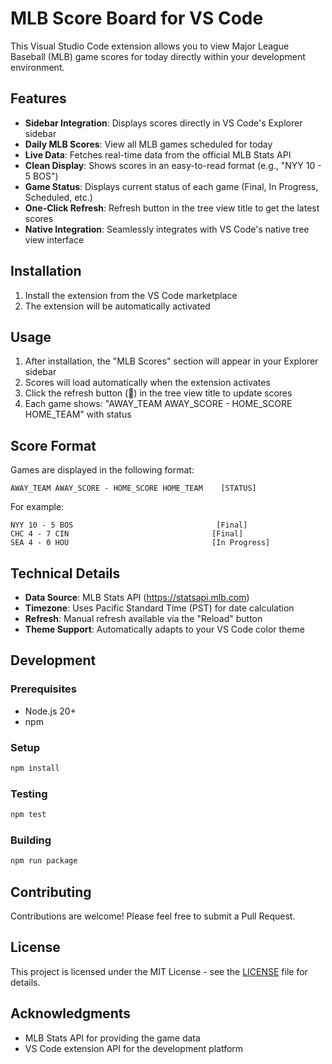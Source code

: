 # MLB Score Board for VS Code

This Visual Studio Code extension allows you to view Major League Baseball (MLB) game scores for today directly within your development environment.

## Features

- **Sidebar Integration**: Displays scores directly in VS Code's Explorer sidebar
- **Daily MLB Scores**: View all MLB games scheduled for today
- **Live Data**: Fetches real-time data from the official MLB Stats API
- **Clean Display**: Shows scores in an easy-to-read format (e.g., "NYY 10 - 5 BOS")
- **Game Status**: Displays current status of each game (Final, In Progress, Scheduled, etc.)
- **One-Click Refresh**: Refresh button in the tree view title to get the latest scores
- **Native Integration**: Seamlessly integrates with VS Code's native tree view interface

## Installation

1. Install the extension from the VS Code marketplace
2. The extension will be automatically activated

## Usage

1. After installation, the "MLB Scores" section will appear in your Explorer sidebar
2. Scores will load automatically when the extension activates
3. Click the refresh button (🔄) in the tree view title to update scores
4. Each game shows: "AWAY_TEAM AWAY_SCORE - HOME_SCORE HOME_TEAM" with status

## Score Format

Games are displayed in the following format:
```
AWAY_TEAM AWAY_SCORE - HOME_SCORE HOME_TEAM    [STATUS]
```

For example:
```
NYY 10 - 5 BOS                                [Final]
CHC 4 - 7 CIN                                [Final]
SEA 4 - 0 HOU                                [In Progress]
```

## Technical Details

- **Data Source**: MLB Stats API (https://statsapi.mlb.com)
- **Timezone**: Uses Pacific Standard Time (PST) for date calculation
- **Refresh**: Manual refresh available via the "Reload" button
- **Theme Support**: Automatically adapts to your VS Code color theme

## Development

### Prerequisites
- Node.js 20+
- npm

### Setup
```bash
npm install
```

### Testing
```bash
npm test
```

### Building
```bash
npm run package
```

## Contributing

Contributions are welcome! Please feel free to submit a Pull Request.

## License

This project is licensed under the MIT License - see the [LICENSE](LICENSE) file for details.

## Acknowledgments

- MLB Stats API for providing the game data
- VS Code extension API for the development platform
